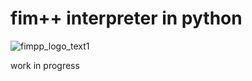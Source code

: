 # fim++ interpreter in python
![fimpp_logo_text1](https://user-images.githubusercontent.com/92433826/186967884-b50bcf3e-fc22-4208-8113-e2b37949311c.png)

work in progress
